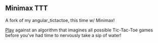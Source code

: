 Minimax TTT 
------------

A fork of my angular_tictactoe, this time w/ Minimax! 

[Play][] against an algorithm that imagines all possible Tic-Tac-Toe games before you've had time to nervously take a sip of water! 

[play]: https://minimax-ttt.herokuapp.com "The Heroku app for Minimax TTT"